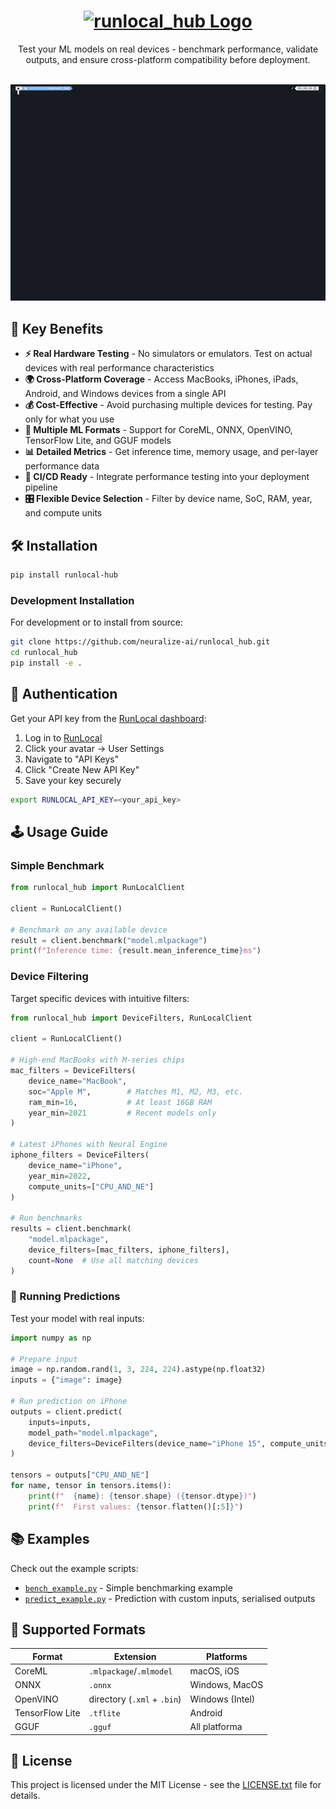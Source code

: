 <h1 align="center">
    <a href="https://runlocal.ai">
        <picture>
            <source media="(prefers-color-scheme: dark)" srcset="./assets/logo_dark_mode.svg">
            <source media="(prefers-color-scheme: light)" srcset="./assets/logo_light_mode.svg">
            <img alt="runlocal_hub Logo" src="./assets/logo_dark_mode.svg.svg" height="42" style="max-width: 100%;">
        </picture>
    </a>
</h1>

<p align="center">
    Test your ML models on real devices - benchmark performance, validate outputs, and ensure cross-platform compatibility before deployment.
</p>

<br/>

<div align="center">
  <img src="./assets/benchmark.gif" alt="RunLocal Benchmark Demo" width="800">
</div>

## 🎯 Key Benefits

- **⚡ Real Hardware Testing** - No simulators or emulators. Test on actual devices with real performance characteristics
- **🌍 Cross-Platform Coverage** - Access MacBooks, iPhones, iPads, Android, and Windows devices from a single API
- **💰 Cost-Effective** - Avoid purchasing multiple devices for testing. Pay only for what you use
- **🔧 Multiple ML Formats** - Support for CoreML, ONNX, OpenVINO, TensorFlow Lite, and GGUF models
- **📊 Detailed Metrics** - Get inference time, memory usage, and per-layer performance data
- **🚦 CI/CD Ready** - Integrate performance testing into your deployment pipeline
- **🎛️ Flexible Device Selection** - Filter by device name, SoC, RAM, year, and compute units

## 🛠 Installation

```bash
pip install runlocal-hub
```

### Development Installation

For development or to install from source:

```bash
git clone https://github.com/neuralize-ai/runlocal_hub.git
cd runlocal_hub
pip install -e .
```

## 🔑 Authentication

Get your API key from the [RunLocal dashboard](https://edgemeter.runlocal.ai):

1. Log in to [RunLocal](https://edgemeter.runlocal.ai)
2. Click your avatar → User Settings
3. Navigate to "API Keys"
4. Click "Create New API Key"
5. Save your key securely

```bash
export RUNLOCAL_API_KEY=<your_api_key>
```

## 🕹 Usage Guide

### Simple Benchmark

```python
from runlocal_hub import RunLocalClient

client = RunLocalClient()

# Benchmark on any available device
result = client.benchmark("model.mlpackage")
print(f"Inference time: {result.mean_inference_time}ms")
```

### Device Filtering

Target specific devices with intuitive filters:

```python
from runlocal_hub import DeviceFilters, RunLocalClient

client = RunLocalClient()

# High-end MacBooks with M-series chips
mac_filters = DeviceFilters(
    device_name="MacBook",
    soc="Apple M",        # Matches M1, M2, M3, etc.
    ram_min=16,           # At least 16GB RAM
    year_min=2021         # Recent models only
)

# Latest iPhones with Neural Engine
iphone_filters = DeviceFilters(
    device_name="iPhone",
    year_min=2022,
    compute_units=["CPU_AND_NE"]
)

# Run benchmarks
results = client.benchmark(
    "model.mlpackage",
    device_filters=[mac_filters, iphone_filters],
    count=None  # Use all matching devices
)
```

### 🧮 Running Predictions

Test your model with real inputs:

```python
import numpy as np

# Prepare input
image = np.random.rand(1, 3, 224, 224).astype(np.float32)
inputs = {"image": image}

# Run prediction on iPhone
outputs = client.predict(
    inputs=inputs,
    model_path="model.mlpackage",
    device_filters=DeviceFilters(device_name="iPhone 15", compute_units=["CPU_AND_NE"])
)

tensors = outputs["CPU_AND_NE"]
for name, tensor in tensors.items():
    print(f"  {name}: {tensor.shape} ({tensor.dtype})")
    print(f"  First values: {tensor.flatten()[:5]}")
```

## 📚 Examples

Check out the example scripts:

- [`bench_example.py`](./bench_example.py) - Simple benchmarking example
- [`predict_example.py`](./predict_example.py) - Prediction with custom inputs, serialised outputs

## 💠 Supported Formats

| Format          | Extension                   | Platforms       |
| --------------- | --------------------------- | --------------- |
| CoreML          | `.mlpackage`/`.mlmodel`     | macOS, iOS      |
| ONNX            | `.onnx`                     | Windows, MacOS  |
| OpenVINO        | directory (`.xml` + `.bin`) | Windows (Intel) |
| TensorFlow Lite | `.tflite`                   | Android         |
| GGUF            | `.gguf`                     | All platforma   |

## 📜 License

This project is licensed under the MIT License - see the [LICENSE.txt](LICENSE.txt) file for details.
